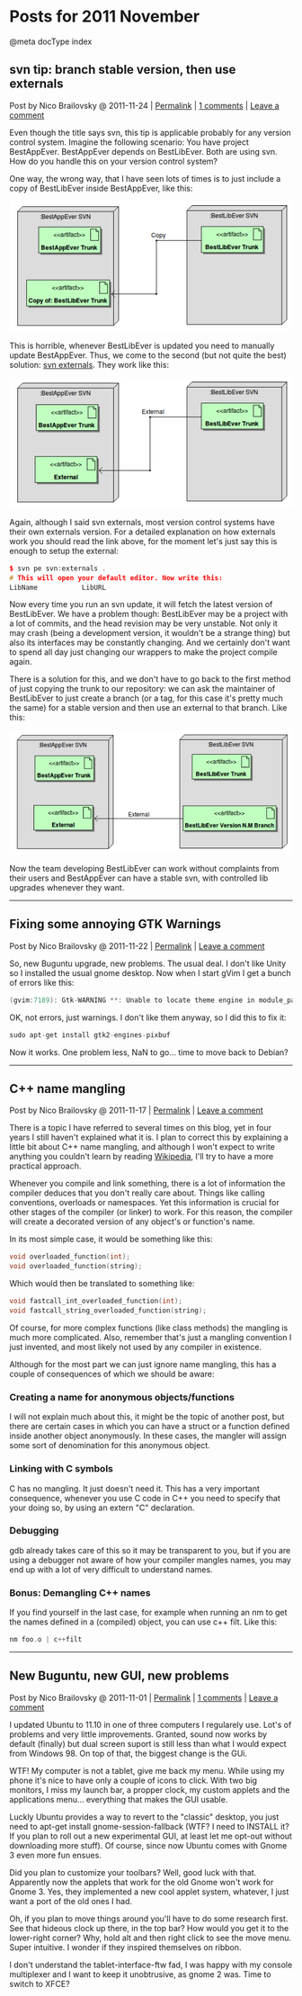 # Posts for 2011 November

@meta docType index

## svn tip: branch stable version, then use externals

Post by Nico Brailovsky @ 2011-11-24 | [Permalink](md_blog/2011/1124_svntipbranchstableversionthenuseexternals.md) | [1 comments](md_blog/2011/1124_svntipbranchstableversionthenuseexternals.md) | [Leave a comment](https://github.com/nicolasbrailo/nicolasbrailo.github.io/issues/new?title=Comment@md_blog/2011/1124_svntipbranchstableversionthenuseexternals.md&body=I%20have%20a%20comment!)

Even though the title says svn, this tip is applicable probably for any version control system. Imagine the following scenario: You have project BestAppEver. BestAppEver depends on BestLibEver. Both are using svn. How do you handle this on your version control system?

One way, the wrong way, that I have seen lots of times is to just include a copy of BestLibEver inside BestAppEver, like this:

![](/blog_img/svn_externals11.png)

This is horrible, whenever BestLibEver is updated you need to manually update BestAppEver. Thus, we come to the second (but not quite the best) solution: [svn externals](http://svnbook.red-bean.com/en/1.0/ch07s03.html). They work like this:

![](/blog_img/svn_externals21.png)

Again, although I said svn externals, most version control systems have their own externals version. For a detailed explanation on how externals work you should read the link above, for the moment let's just say this is enough to setup the external:

```c++
$ svn pe svn:externals .
# This will open your default editor. Now write this:
LibName           LibURL
```

Now every time you run an svn update, it will fetch the latest version of BestLibEver. We have a problem though: BestLibEver may be a project with a lot of commits, and the head revision may be very unstable. Not only it may crash (being a development version, it wouldn't be a strange thing) but also its interfaces may be constantly changing. And we certainly don't want to spend all day just changing our wrappers to make the project compile again.

There is a solution for this, and we don't have to go back to the first method of just copying the trunk to our repository: we can ask the maintainer of BestLibEver to just create a branch (or a tag, for this case it's pretty much the same) for a stable version and then use an external to that branch. Like this:

![](/blog_img/svn_externals31.png)

Now the team developing BestLibEver can work without complaints from their users and BestAppEver can have a stable svn, with controlled lib upgrades whenever they want.







---

## Fixing some annoying GTK Warnings

Post by Nico Brailovsky @ 2011-11-22 | [Permalink](md_blog/2011/1122_FixingsomeannoyingGTKWarnings.md)  | [Leave a comment](https://github.com/nicolasbrailo/nicolasbrailo.github.io/issues/new?title=Comment@md_blog/2011/1122_FixingsomeannoyingGTKWarnings.md&body=I%20have%20a%20comment!)

So, new Buguntu upgrade, new problems. The usual deal. I don't like Unity so I installed the usual gnome desktop. Now when I start gVim I get a bunch of errors like this:

```c++
(gvim:7189): Gtk-WARNING **: Unable to locate theme engine in module_path: "pixmap"
```

OK, not errors, just warnings. I don't like them anyway, so I did this to fix it:

```c++
sudo apt-get install gtk2-engines-pixbuf
```

Now it works. One problem less, NaN to go... time to move back to Debian?





---

## C++ name mangling

Post by Nico Brailovsky @ 2011-11-17 | [Permalink](md_blog/2011/1117_Cnamemangling.md)  | [Leave a comment](https://github.com/nicolasbrailo/nicolasbrailo.github.io/issues/new?title=Comment@md_blog/2011/1117_Cnamemangling.md&body=I%20have%20a%20comment!)

There is a topic I have referred to several times on this blog, yet in four years I still haven't explained what it is. I plan to correct this by explaining a little bit about C++ name mangling, and although I won't expect to write anything you couldn't learn by reading [Wikipedia](http://en.wikipedia.org/wiki/Name_mangling), I'll try to have a more practical approach.

Whenever you compile and link something, there is a lot of information the compiler deduces that you don't really care about. Things like calling conventions, overloads or namespaces. Yet this information is crucial for other stages of the compiler (or linker) to work. For this reason, the compiler will create a decorated version of any object's or function's name.

In its most simple case, it would be something like this:

```c++
void overloaded_function(int);
void overloaded_function(string);

```

Which would then be translated to something like:

```c++
void fastcall_int_overloaded_function(int);
void fastcall_string_overloaded_function(string);

```

Of course, for more complex functions (like class methods) the mangling is much more complicated. Also, remember that's just a mangling convention I just invented, and most likely not used by any compiler in existence.

Although for the most part we can just ignore name mangling, this has a couple of consequences of which we should be aware:

### Creating a name for anonymous objects/functions

I will not explain much about this, it might be the topic of another post, but there are certain cases in which you can have a struct or a function defined inside another object anonymously. In these cases, the mangler will assign some sort of denomination for this anonymous object.

### Linking with C symbols

C has no mangling. It just doesn't need it. This has a very important consequence, whenever you use C code in C++ you need to specify that your doing so, by using an extern "C" declaration.

### Debugging

gdb already takes care of this so it may be transparent to you, but if you are using a debugger not aware of how your compiler mangles names, you may end up with a lot of very difficult to understand names.

### Bonus: Demangling C++ names

If you find yourself in the last case, for example when running an nm to get the names defined in a (compiled) object, you can use c++ filt. Like this:

```c++
nm foo.o | c++filt
```





---

## New Buguntu, new GUI, new problems

Post by Nico Brailovsky @ 2011-11-01 | [Permalink](md_blog/2011/1101_NewBuguntunewGUInewproblems.md) | [1 comments](md_blog/2011/1101_NewBuguntunewGUInewproblems.md) | [Leave a comment](https://github.com/nicolasbrailo/nicolasbrailo.github.io/issues/new?title=Comment@md_blog/2011/1101_NewBuguntunewGUInewproblems.md&body=I%20have%20a%20comment!)

I updated Ubuntu to 11.10 in one of three computers I regularely use. Lot's of problems and very little improvements. Granted, sound now works by default (finally) but dual screen suport is still less than what I would expect from Windows 98. On top of that, the biggest change is the GUi.

WTF! My computer is not a tablet, give me back my menu. While using my phone it's nice to have only a couple of icons to click. With two big monitors, I miss my launch bar, a propper clock, my custom applets and the applications menu... everything that makes the GUI usable.

Luckly Ubuntu provides a way to revert to the "classic" desktop, you just need to apt-get install gnome-session-fallback (WTF? I need to INSTALL it? If you plan to roll out a new experimental GUI, at least let me opt-out without downloading more stuff). Of course, since now Ubuntu comes with Gnome 3 even more fun ensues.

Did you plan to customize your toolbars? Well, good luck with that. Apparently now the applets that work for the old Gnome won't work for Gnome 3. Yes, they implemented a new cool applet system, whatever, I just want a port of the old ones I had.

Oh, if you plan to move things around you'll have to do some research first. See that hideous clock up there, in the top bar? How would you get it to the lower-right corner? Why, hold alt and then right click to see the move menu. Super intuitive. I wonder if they inspired themselves on ribbon.

I don't understand the tablet-interface-ftw fad, I was happy with my console multiplexer and I want to keep it unobtrusive, as gnome 2 was. Time to switch to XFCE?







